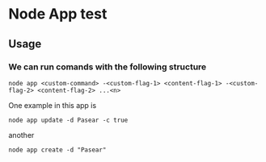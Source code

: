 # Node App test

## Usage
### We can run comands with the following structure
```
node app <custom-command> -<custom-flag-1> <content-flag-1> -<custom-flag-2> <content-flag-2> ...<n>
```

One example in this app is
```
node app update -d Pasear -c true 
```

another
```
node app create -d "Pasear" 
```
